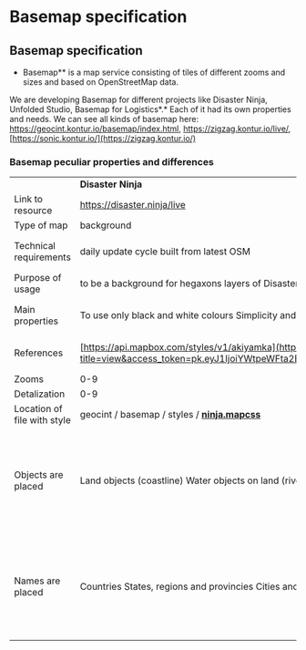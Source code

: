 # Basemap specification

## Basemap specification
* Basemap** is a map service consisting of tiles of different zooms and sizes and based on OpenStreetMap data. 

We are developing Basemap for different projects like Disaster Ninja, Unfolded Studio, Basemap for Logistics*.* Each of it had its own properties and needs. We can see all kinds of basemap here: <https://geocint.kontur.io/basemap/index.html>, <https://zigzag.kontur.io/live/>, [https://sonic.kontur.io/](https://zigzag.kontur.io/) 

### Basemap peculiar properties and differences

|     |     |     |     |
| --- | --- | --- | --- |
|  | **Disaster Ninja** | **Foursquare studio** | **Logistics** |
| Link to resource | <https://disaster.ninja/live> | <https://studio.unfolded.ai/map/ae15f0e7-179f-4cb5-a621-32cea9e9458a> | not developed yet |
| Type of map | background | background | foreground |
| Technical requirements | daily update cycle built from latest OSM  | load time - less than 150 ms at least monthly update cycle built from "stable" OSM (daylight) | daily update cycle |
| Purpose of usage | to be a background for hegaxons layers of Disaster Ninja | to use map for displaying data over it |  |
| Main properties | To use only black and white colours Simplicity and lightness  Land is more important than water | Two divided coloured styles - white/day and blue/night To avoid congestion Not too bright colours | Coloured map Houses, housenumbers, all the roads should be seen Clarity and detail Big zooms are more important |
| References | [https://api.mapbox.com/styles/v1/akiyamka](https://api.mapbox.com/styles/v1/akiyamka/cjushbakm094j1fryd5dn0x4q.html?title=view&access_token=pk.eyJ1IjoiYWtpeWFta2EiLCJhIjoiY2p3aG4zY2Y2MDFyNjQ2bjZ1bTNldjQyOCJ9.uM8bC4cSVnYETymmoonsEg&zoomwheel=true&fresh=true#0.26/0/121.9) | [maps.me](http://maps.me), <https://studio.unfolded.ai/map/ae15f0e7-179f-4cb5-a621-32cea9e9458a> | [maps.me](http://maps.me), <https://studio.unfolded.ai/map/ae15f0e7-179f-4cb5-a621-32cea9e9458a> |
| Zooms | 0-9 | 0-14 | 0-14 |
| Detalization | 0-9 | 0-14 | 0-18 |
| Location of file with style | geocint / basemap / styles / [**ninja.mapcss**](https://gitlab.com/kontur-private/platform/geocint/-/blob/master/basemap/styles/ninja.mapcss "https://gitlab.com/kontur-private/platform/geocint/-/blob/master/basemap/styles/ninja.mapcss") | geocint / basemap / styles / [mapsme_mod](https://gitlab.com/kontur-private/platform/geocint/-/tree/master/basemap/styles/mapsme_mod "https://gitlab.com/kontur-private/platform/geocint/-/tree/master/basemap/styles/mapsme_mod") |  |
| Objects are placed | Land objects (coastline)  Water objects on land (rivers, lakes, reservours, channels) Administrative boundaries (8 levels) Roads (higways, primaries, secondaries, motorways, trunks) | Land use (water, agricultural lands, forests and parks, grassland, building)  Water objects on land (rivers, lakes, reservours, glaciers, channels, ponds) Administrative boundaries (8 levels) Roads (higways, primaries, secondaries, motorways, trunks), railways Houses | Land use (water, agricultural lands, forests and parks, grassland, building)  Water objects on land (rivers, lakes, reservours, glaciers, channels, ponds) Mountains, volcanoes Administrative boundaries (10 levels) Roads (higways, primaries, secondaries, motorways, trunks, footways, pedestrians), railways Houses |
| Names are placed | Countries States, regions and provincies Cities and capitals, towns, villages, hamlets Water objects: oceans, seas, gulfs, bays, straits | Countries States, regions and provincies, districts Cities and capitals, towns, villages, hamlets Water objects: oceans, seas, gulfs, bays, straits, glaciers, rivers, lakes, channels, reservours, swamps, ponds) Reservers, national parks, wildlife sanctuaries Streets, roads House numbers | Countries States, regions and provincies, districts Cities and capitals, towns, villages, hamlets Water objects: oceans, seas, gulfs, bays, straits, glaciers, rivers, lakes, channels, reservours, swamps, ponds) Mountains, volcanoes+height Reservers, national parks, wildlife sanctuaries Streets, roads House numbers Infrastructure objects |

